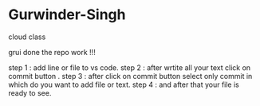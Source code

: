 # Gurwinder-Singh
cloud class

grui done the repo work !!!

step 1 : add line or file to vs code.
step 2 : after wrtite all your text click on commit button .
step 3 : after click on commit button select only commit in which do you want to add file or text.
step 4 : and after that your file is ready to see.